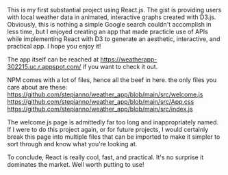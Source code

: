 This is my first substantial project using React.js. The gist is providing users with local weather data in animated, interactive graphs created with D3.js. Obviously, this is nothing a simple Google search couldn't accomplish in less time, but I enjoyed creating an app that made practicle use of APIs while implementing React with D3 to generate an aesthetic, interactive, and practical app. I hope you enjoy it!

The app itself can be reached at https://weatherapp-302215.uc.r.appspot.com/ if you want to check it out.

NPM comes with a lot of files, hence all the beef in here. the only files you care about are these:   https://github.com/stepianno/weather_app/blob/main/src/welcome.js  
https://github.com/stepianno/weather_app/blob/main/src/App.css  
https://github.com/stepianno/weather_app/blob/main/src/index.js  

The welcome.js page is admittedly far too long and inappropriately named. If I were to do this project again, or for future projects, I would certainly break this page into multiple files that can be imported to make it simpler to sort through and know what you're looking at.

To conclude, React is really cool, fast, and practical. It's no surprise it dominates the market. Well worth putting to use!
